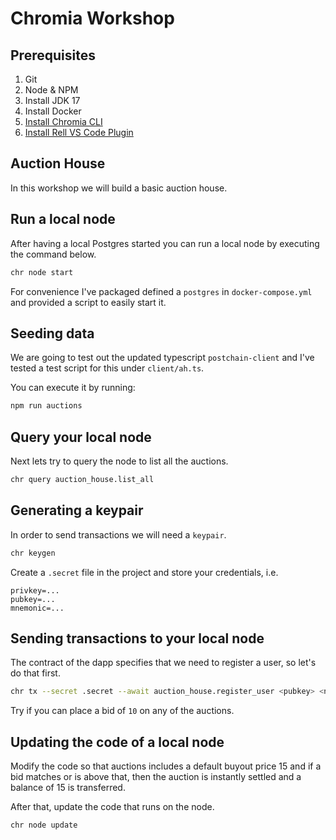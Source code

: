 # Chromia Workshop

## Prerequisites

1. Git
2. Node & NPM
3. Install JDK 17
4. Install Docker
5. [Install Chromia CLI](https://docs.chromia.com/getting-started/dev-setup/backend/cli-installation)
6. [Install Rell VS Code Plugin](https://docs.chromia.com/getting-started/dev-setup/backend/vscode-installation)

## Auction House

In this workshop we will build a basic auction house.

## Run a local node

After having a local Postgres started you can run a local node by executing the command below.

```bash
chr node start
```

For convenience I've packaged defined a `postgres` in `docker-compose.yml` and provided a script to easily start it.

## Seeding data

We are going to test out the updated typescript `postchain-client` and I've tested a test script for this under `client/ah.ts`.

You can execute it by running:

```bash
npm run auctions
```

## Query your local node

Next lets try to query the node to list all the auctions.

```bash
chr query auction_house.list_all
```

## Generating a keypair

In order to send transactions we will need a `keypair`.

```bash
chr keygen
```

Create a `.secret` file in the project and store your credentials, i.e.

```
privkey=...
pubkey=...
mnemonic=...
```

## Sending transactions to your local node

The contract of the dapp specifies that we need to register a user, so let's do that first.

```bash
chr tx --secret .secret --await auction_house.register_user <pubkey> <name>
```

Try if you can place a bid of `10` on any of the auctions.

## Updating the code of a local node

Modify the code so that auctions includes a default buyout price 15 and if a bid matches or is above that, then the auction is instantly settled and a balance of 15 is transferred.

After that, update the code that runs on the node.

```bash
chr node update
```
